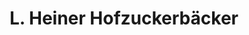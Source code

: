 ---
title: "L. Heiner Hofzuckerbäcker"
url: /wien/l-heiner-hofzuckerbaecker-wollzeile/
shop: Bäckerei
---